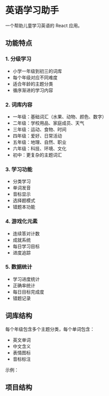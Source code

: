 # 英语学习助手

一个帮助儿童学习英语的 React 应用。

## 功能特点

### 1. 分级学习
- 小学一年级到初三的词库
- 每个年级对应不同难度
- 适合年龄的主题分类
- 循序渐进的学习内容

### 2. 词库内容
- 一年级：基础词汇（水果、动物、颜色、数字）
- 二年级：学校用品、家庭成员、天气
- 三年级：运动、食物、时间
- 四年级：爱好、日常活动
- 五年级：地理、自然、职业
- 六年级：科技、环境、文化
- 初中：更复杂的主题词汇

### 3. 学习功能
- 分类学习
- 单词发音
- 音标显示
- 选择题模式
- 错题本功能

### 4. 游戏化元素
- 连续答对计数
- 成就系统
- 每日学习目标
- 进度追踪

### 5. 数据统计
- 学习进度统计
- 正确率统计
- 每日目标完成度
- 错题记录

## 词库结构

每个年级包含多个主题分类，每个单词包含：
- 英文单词
- 中文含义
- 表情图标
- 音标标注

示例：

## 项目结构
